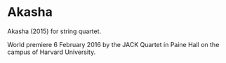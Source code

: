 Akasha
======

Akasha (2015) for string quartet.

World premiere 6 February 2016 by the JACK Quartet in Paine Hall on the campus
of Harvard University.